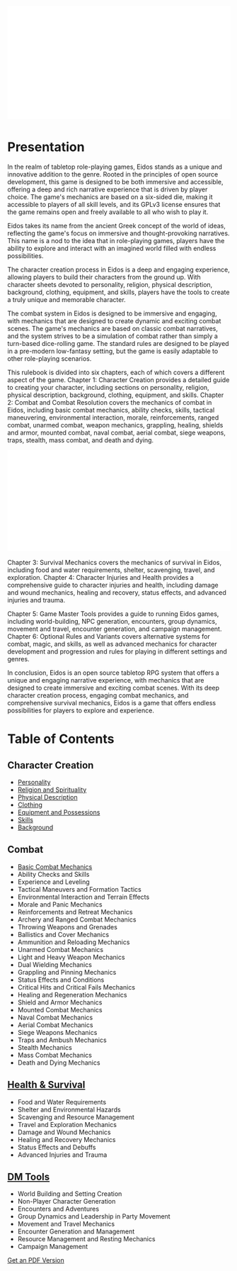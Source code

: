 # ![Image1](./img/index01.svg)

# Presentation

In the realm of tabletop role-playing games, Eidos stands as a unique and innovative addition to the genre. Rooted in the principles of open source development, this game is designed to be both immersive and accessible, offering a deep and rich narrative experience that is driven by player choice. The game's mechanics are based on a six-sided die, making it accessible to players of all skill levels, and its GPLv3 license ensures that the game remains open and freely available to all who wish to play it.

Eidos takes its name from the ancient Greek concept of the world of ideas, reflecting the game's focus on immersive and thought-provoking narratives. This name is a nod to the idea that in role-playing games, players have the ability to explore and interact with an imagined world filled with endless possibilities.

The character creation process in Eidos is a deep and engaging experience, allowing players to build their characters from the ground up. With character sheets devoted to personality, religion, physical description, background, clothing, equipment, and skills, players have the tools to create a truly unique and memorable character.

The combat system in Eidos is designed to be immersive and engaging, with mechanics that are designed to create dynamic and exciting combat scenes. The game's mechanics are based on classic combat narratives, and the system strives to be a simulation of combat rather than simply a turn-based dice-rolling game. The standard rules are designed to be played in a pre-modern low-fantasy setting, but the game is easily adaptable to other role-playing scenarios.

This rulebook is divided into six chapters, each of which covers a different aspect of the game. Chapter 1: Character Creation provides a detailed guide to creating your character, including sections on personality, religion, physical description, background, clothing, equipment, and skills. Chapter 2: Combat and Combat Resolution covers the mechanics of combat in Eidos, including basic combat mechanics, ability checks, skills, tactical maneuvering, environmental interaction, morale, reinforcements, ranged combat, unarmed combat, weapon mechanics, grappling, healing, shields and armor, mounted combat, naval combat, aerial combat, siege weapons, traps, stealth, mass combat, and death and dying.

![Image1](./img/index02.svg)

Chapter 3: Survival Mechanics covers the mechanics of survival in Eidos, including food and water requirements, shelter, scavenging, travel, and exploration. Chapter 4: Character Injuries and Health provides a comprehensive guide to character injuries and health, including damage and wound mechanics, healing and recovery, status effects, and advanced injuries and trauma.

Chapter 5: Game Master Tools provides a guide to running Eidos games, including world-building, NPC generation, encounters, group dynamics, movement and travel, encounter generation, and campaign management. Chapter 6: Optional Rules and Variants covers alternative systems for combat, magic, and skills, as well as advanced mechanics for character development and progression and rules for playing in different settings and genres.

In conclusion, Eidos is an open source tabletop RPG system that offers a unique and engaging narrative experience, with mechanics that are designed to create immersive and exciting combat scenes. With its deep character creation process, engaging combat mechanics, and comprehensive survival mechanics, Eidos is a game that offers endless possibilities for players to explore and experience.

# Table of Contents

## Character Creation

- [Personality](./personality.md)
- [Religion and Spirituality](./religion.md)      
- [Physical Description](./physical.md)
- [Clothing](./clothing.md)  
- [Equipment and Possessions](./equipment.md)      
- [Skills](./skills.md) 
- [Background](./background.md)


## Combat

- [Basic Combat Mechanics](./combat.md#basic-combat-mechanics)
- Ability Checks and Skills
- Experience and Leveling
- Tactical Maneuvers and Formation Tactics
- Environmental Interaction and Terrain Effects
- Morale and Panic Mechanics
- Reinforcements and Retreat Mechanics
- Archery and Ranged Combat Mechanics
- Throwing Weapons and Grenades
- Ballistics and Cover Mechanics
- Ammunition and Reloading Mechanics
- Unarmed Combat Mechanics
- Light and Heavy Weapon Mechanics
- Dual Wielding Mechanics
- Grappling and Pinning Mechanics
- Status Effects and Conditions
- Critical Hits and Critical Fails Mechanics
- Healing and Regeneration Mechanics
- Shield and Armor Mechanics
- Mounted Combat Mechanics
- Naval Combat Mechanics
- Aerial Combat Mechanics
- Siege Weapons Mechanics
- Traps and Ambush Mechanics
- Stealth Mechanics
- Mass Combat Mechanics
- Death and Dying Mechanics

## [Health & Survival](health.md)

- Food and Water Requirements
- Shelter and Environmental Hazards
- Scavenging and Resource Management
- Travel and Exploration Mechanics
- Damage and Wound Mechanics
- Healing and Recovery Mechanics
- Status Effects and Debuffs
- Advanced Injuries and Trauma


## [DM Tools](dm.md)

- World Building and Setting Creation
- Non-Player Character Generation
- Encounters and Adventures
- Group Dynamics and Leadership in Party Movement
- Movement and Travel Mechanics
- Encounter Generation and Management
- Resource Management and Resting Mechanics
- Campaign Management

[Get an PDF Version](./print_page)